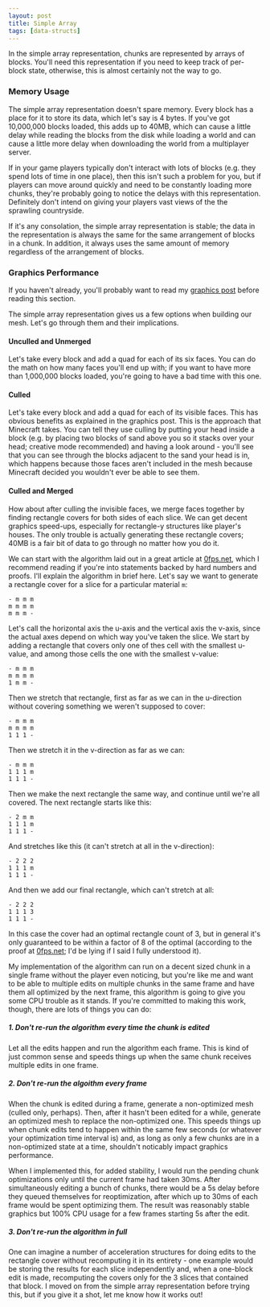 ```yaml
---
layout: post
title: Simple Array
tags: [data-structs]
---
```


In the simple array representation, chunks are represented by arrays of blocks. You'll need this representation if you need to keep track of per-block state, otherwise, this is almost certainly not the way to go.

### Memory Usage
The simple array representation doesn't spare memory. Every block has a place for it to store its data, which let's say is 4 bytes. If you've got 10,000,000 blocks loaded, this adds up to 40MB, which can cause a little delay while reading the blocks from the disk while loading a world and can cause a little more delay when downloading the world from a multiplayer server.

If in your game players typically don't interact with lots of blocks (e.g. they spend lots of time in one place), then this isn't such a problem for you, but if players can move around quickly and need to be constantly loading more chunks, they're probably going to notice the delays with this representation. Definitely don't intend on giving your players vast views of the the sprawling countryside.

If it's any consolation, the simple array representation is stable; the data in the representation is always the same for the same arrangement of blocks in a chunk. In addition, it always uses the same amount of memory regardless of the arrangement of blocks.

### Graphics Performance
If you haven't already, you'll probably want to read my [graphics post](https://lattice3f.github.io/blog/2017/05/21/graphics/) before reading this section.

The simple array representation gives us a few options when building our mesh. Let's go through them and their implications.

#### Unculled and Unmerged
Let's take every block and add a quad for each of its six faces. You can do the math on how many faces you'll end up with; if you want to have more than 1,000,000 blocks loaded, you're going to have a bad time with this one.

#### Culled
Let's take every block and add a quad for each of its visible faces. This has obvious benefits as explained in the graphics post. This is the approach that Minecraft takes. You can tell they use culling by putting your head inside a block (e.g. by placing two blocks of sand above you so it stacks over your head; creative mode recommended) and having a look around - you'll see that you can see through the blocks adjacent to the sand your head is in, which happens because those faces aren't included in the mesh because Minecraft decided you wouldn't ever be able to see them.

#### Culled and Merged
How about after culling the invisible faces, we merge faces together by finding rectangle covers for both sides of each slice. We can get decent graphics speed-ups, especially for rectangle-y structures like player's houses. The only trouble is actually generating these rectangle covers; 40MB is a fair bit of data to go through no matter how you do it.

We can start with the algorithm laid out in a great article at [0fps.net](https://0fps.net/2012/06/30/meshing-in-a-minecraft-game/), which I recommend reading if you're into statements backed by hard numbers and proofs. I'll explain the algorithm in brief here. Let's say we want to generate a rectangle cover for a slice for a particular material `m`:
```
- m m m
m m m m
m m m -
```
Let's call the horizontal axis the u-axis and the vertical axis the v-axis, since the actual axes depend on which way you've taken the slice. We start by adding a rectangle that covers only one of thes cell with the smallest u-value, and among those cells the one with the smallest v-value:
```
- m m m
m m m m
1 m m -
```
Then we stretch that rectangle, first as far as we can in the u-direction without covering something we weren't supposed to cover:
```
- m m m
m m m m
1 1 1 -
```
Then we stretch it in the v-direction as far as we can:
```
- m m m
1 1 1 m
1 1 1 -
```
Then we make the next rectangle the same way, and continue until we're all covered. The next rectangle starts like this:
```
- 2 m m
1 1 1 m
1 1 1 -
```
And stretches like this (it can't stretch at all in the v-direction):
```
- 2 2 2
1 1 1 m
1 1 1 -
```
And then we add our final rectangle, which can't stretch at all:
```
- 2 2 2
1 1 1 3
1 1 1 -
```
In this case the cover had an optimal rectangle count of 3, but in general it's only guaranteed to be within a factor of 8 of the optimal (according to the proof at [0fps.net](https://0fps.net/2012/06/30/meshing-in-a-minecraft-game/); I'd be lying if I said I fully understood it).

My implementation of the algorithm can run on a decent sized chunk in a single frame without the player even noticing, but you're like me and want to be able to multiple edits on multiple chunks in the same frame and have them all optimized by the next frame, this algorithm is going to give you some CPU trouble as it stands. If you're committed to making this work, though, there are lots of things you can do:

##### 1. Don't re-run the algorithm every time the chunk is edited
Let all the edits happen and run the algorithm each frame. This is kind of just common sense and speeds things up when the same chunk receives multiple edits in one frame.

##### 2. Don't re-run the algoithm every frame
When the chunk is edited during a frame, generate a non-optimized mesh (culled only, perhaps). Then, after it hasn't been edited for a while, generate an optimized mesh to replace the non-optimized one. This speeds things up when chunk edits tend to happen within the same few seconds (or whatever your optimization time interval is) and, as long as only a few chunks are in a non-optimized state at a time, shouldn't noticably impact graphics performance.

When I implemented this, for added stability, I would run the pending chunk optimizations only until the current frame had taken 30ms. After simultaneously editing a bunch of chunks, there would be a 5s delay before they queued themselves for reoptimization, after which up to 30ms of each frame would be spent optimizing them. The result was reasonably stable graphics but 100% CPU usage for a few frames starting 5s after the edit.

##### 3. Don't re-run the algorithm in full
One can imagine a number of acceleration structures for doing edits to the rectangle cover without recomputing it in its entirety - one example would be storing the results for each slice independently and, when a one-block edit is made, recomputing the covers only for the 3 slices that contained that block. I moved on from the simple array representation before trying this, but if you give it a shot, let me know how it works out!
